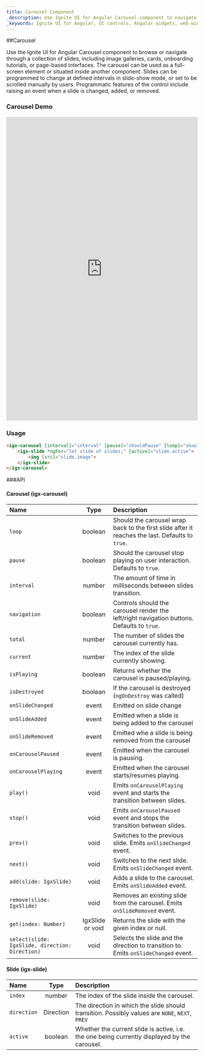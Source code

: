 ```yaml
---
title: Carousel Component
_description: Use Ignite UI for Angular Carousel component to navigate through a collection of slides, cards or page-based interfaces with endless programmatic features.
_keywords: Ignite UI for Angular, UI controls, Angular widgets, web widgets, UI widgets, Angular, Native Angular Components Suite, Native Angular Controls, Native Angular Components Library, Angular Carousel component, Angular Carousel control
---
```


##Carousel
<p class="highlight">Use the Ignite UI for Angular Carousel component to browse or navigate through a collection of slides, including image galleries, cards, onboarding tutorials, or page-based interfaces. The carousel can be used as a full-screen element or situated inside another component. Slides can be programmed to change at defined intervals in slide-show mode, or set to be scrolled manually by users. Programmatic features of the control include raising an event when a slide is changed, added, or removed.</p>
<div class="divider"></div>

### Carousel Demo
<div class="sample-container" style="height: 800px">
    <iframe seamless width="100%" height="100%" frameborder="0" src="https://www.infragistics.com/angular-demos/carousel"></iframe>
</div>
<div class="divider--half"></div>

### Usage
```html
<igx-carousel [interval]="interval" [pause]="shouldPause" [loop]="shouldLoop">
    <igx-slide *ngFor="let slide of slides;" [active]="slide.active">
        <img [src]="slide.image">
    </igx-slide>
</igx-carousel>
```
<div class="divider--half"></div>

###API
<div class="divider--half"></div>

#### Carousel (igx-carousel)
<div class="divider--half"></div>

| Name   |      Type      |  Description |
|:----------|:-------------:|:------|
| `loop` |  boolean | Should the carousel wrap back to the first slide after it reaches the last. Defaults to `true`. |
| `pause` | boolean | Should the carousel stop playing on user interaction. Defaults to `true`.  |
| `interval` | number | The amount of time in milliseconds between slides transition. |
| `navigation` | boolean | Controls should the carousel render the left/right navigation buttons. Defaults to `true`. |
| `total` | number | The number of slides the carousel currently has.  |
| `current` | number | The index of the slide currently showing. |
| `isPlaying` | boolean | Returns whether the carousel is paused/playing. |
| `isDestroyed` | boolean | If the carousel is destroyed (`ngOnDestroy` was called) |
| `onSlideChanged` | event | Emitted on slide change |
| `onSlideAdded` | event | Emitted when a slide is being added to the carousel |
| `onSlideRemoved`| event | Emitted whe a slide is being removed from the carousel |
| `onCarouselPaused` | event | Emitted when the carousel is pausing. |
| `onCarouselPlaying`| event | Emitted when the carousel starts/resumes playing. |
| `play()` | void | Emits `onCarouselPlaying` event and starts the transition between slides. |
| `stop()` | void | Emits `onCarouselPaused` event and stops the transition between slides. |
| `prev()` | void | Switches to the previous slide. Emits `onSlideChanged` event. |
| `next()` | void | Switches to the next slide. Emits `onSlideChanged` event. |
| `add(slide: IgxSlide)` | void | Adds a slide to the carousel. Emits `onSlideAdded` event. |
| `remove(slide: IgxSlide)` | void | Removes an existing slide from the carousel. Emits `onSlideRemoved` event. |
| `get(index: Number)` | IgxSlide or void | Returns the slide with the given index or null. |
| `select(slide: IgxSlide, direction: Direction)`| void | Selects the slide and the direction to transition to. Emits `onSlideChanged` event. |

#### Slide (igx-slide)
<div class="divider--half"></div>

| Name   |      Type      |  Description |
|:----------|:-------------:|:------|
| `index` |  number | The index of the slide inside the carousel. |
| `direction` |  Direction | The direction in which the slide should transition. Possibly values are `NONE`, `NEXT`, `PREV` |
| `active`| boolean | Whether the current slide is active, i.e. the one being currently displayed by the carousel. |
